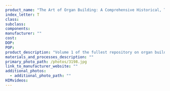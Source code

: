 ```yaml
---
product_name: "The Art of Organ Building: A Comprehensive Historical, Theoretical, and Practical Treatise on the Tonal Appointment and Mechanical Construction of Concer t­Room, Church, and Chamber Organs, Vol. 1, Audsley, George Ashdown"
index_letter: T
class: 
subclass: 
components:
manufacturer: ""
cost: 
DOP: 
POP: 
product_description: "Volume 1 of the fullest repository on organ building and history in English language. Includes outline of organ history, external design and decoration, internal arrangement and mechanical systems, acoustics and theories of sound-production in organ pipes, tonal structure and appointment, compound stops of the organ, more. Complete with illustrations, tables, and specifications."
materials_and_processes_description: ""
primary_photo_path: /photos/3198.jpg
link_to_manufacturer_website: ""
additional_photos:
  - additional_photo_path: ""
HIMvideos:
---
```

